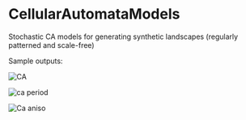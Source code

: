 # CellularAutomataModels
 
Stochastic CA models for generating synthetic landscapes (regularly patterned and scale-free)

Sample outputs:

![CA](https://user-images.githubusercontent.com/92049936/138009127-aa77b174-a670-41ce-aef7-54fd70d03522.png)

![ca period](https://user-images.githubusercontent.com/92049936/138009639-fb05acab-7128-4e33-9b7b-6ba235220b45.png)

![Ca aniso](https://user-images.githubusercontent.com/92049936/138008427-ab787476-1910-4fd8-979b-9f1b06563077.png)

